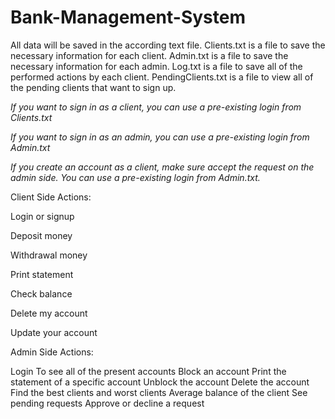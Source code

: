 # Bank-Management-System

All data will be saved in the according text file.
Clients.txt is a file to save the necessary information for each client.
Admin.txt is a file to save the necessary information for each admin.
Log.txt is a file to save all of the performed actions by each client. 
PendingClients.txt is a file to view all of the pending clients that want to sign up.

*If you want to sign in as a client, you can use a pre-existing login from Clients.txt*


*If you want to sign in as an admin, you can use a pre-existing login from Admin.txt*


*If you create an account as a client, make sure accept the request on the admin side. You can use a pre-existing login from Admin.txt.*


Client Side Actions:

Login or signup 

Deposit money 

Withdrawal money

Print statement

Check balance

Delete my account

Update your account 


Admin Side Actions:

Login
To see all of the present accounts
Block an account
Print the statement of a specific account
Unblock the account
Delete the account
Find the best clients and worst clients
Average balance of the client
See pending requests
Approve or decline a request
